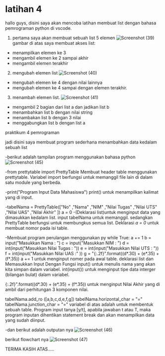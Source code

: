 # latihan 4

hallo guys, disini saya akan mencoba latihan membuat list dengan bahasa pemrograman python di vscode.
1. pertama saya akan membuat sebuah list 5 elemen
![Screenshot (39)](https://user-images.githubusercontent.com/115749975/202351629-4c1959af-d2db-4d38-bb30-714556cdfbfb.png)
gambar di atas saya membuat akses list:
- menampilkan elemen ke 3
- mengambil elemen ke 2 sampai akhir
- mengambil elemen terakhir

2. mengubah elemen list
![Screenshot (40)](https://user-images.githubusercontent.com/115749975/202352074-4eabef8e-d2c0-4ea5-ba47-1f09fbcd45ae.png)
- mengubah elemen ke 4 dengan nilai lainnya
- mengubah elemen ke 4 sampai dengan elemen terakhir.

3. menambah elemen list.
![Screenshot (41)](https://user-images.githubusercontent.com/115749975/202352299-53199171-89cc-49ed-905b-12ba206482aa.png)
- mengambil 2 bagian dari list a dan jadikan list b
- menambahkan list b dengan nilai string
- menambakan list b dengan 3 nilai
- menggabungkan list b dengan list a

praktikum 4 pemrograman

jadi disini saya membuat program sederhana menambahkan data kedalam sebuah list

-berikut adalah tampilan program menggunakan bahasa python
![Screenshot (45)](https://user-images.githubusercontent.com/115749975/202710647-472b0508-2f1d-4617-924e-b0e3d8b84a33.png)

-from prettytable import PrettyTable Membuat header table menggunakan prettytable. Variabel import berfungsi untuk memanggil file lain di dalam satu module yang berbeda.

-print("Program Input Data Mahasiswa") print() untuk menampilkan kalimat yang di input.

-tabelNama = PrettyTable(["No" ,"Nama" ,"NIM" ,"Nilai Tugas" ,"Nilai UTS" ,"Nilai UAS" ,"Nilai Akhir" ])
a = 0
-(Deklarasi list)untuk menginput data yang dimasukkan kedalam list. input tabelNama untuk memanggil. sedangkan PrettyTable berfungsi untuk membungkus semua list. Deklarasi *a = 0* untuk membuat nomor pada isi table.

-Membuat program perulangan menggunakan py while True:
 a += 1
 b = input("Masukkan Nama : ")
 c = input("Masukkan NIM : ")
 d = int(input("Masukkan Nilai Tugas : "))
 e = int(input("Masukkan Nilai UTS : "))
 f = int(input("Masukkan Nilai UAS :" ))
 g = "{:.2f}".format((d*.30) + (e*.35) + (f*.35))
a += 1 untuk menginput nomer pada awal table. deklarasi list dan Memasukkan Input Dengan Fungsi input() untuk menulis nama yang akan kita simpan dalam variabel. int(input()) untuk menginput tipe data interger (bilangan bulat) dalam variabel.

{:.2f}".format((d*.30) + (e*.35) + (f*.35)) untuk menginput Nilai Akhir yang di ambil dari perhitungan 3 komponen nilai.

 tabelNama.add_ro ([a,b,c,d,e,f,g])
 tabelNama.horizontal_char = "="
 tabelNama.junction_char = "="
 variabel di atas adalah untuk membentuk sebuah table.
Program input tanya [y/t], apabila jawaban t atau T, maka program inputan dihentikan statement break dan akan menampilkan data yang sudah diinput.
 

-dan berikut adalah outputan nya
![Screenshot (46)](https://user-images.githubusercontent.com/115749975/202711757-03b2c6dc-1916-495d-990b-b96d7fa9f7ce.png)

berikut flowchart nya
![Screenshot (47)](https://user-images.githubusercontent.com/115749975/202717052-0cac84a3-71a7-484f-908e-dc84b335aeba.png)

TERIMA KASIH ATAS.....